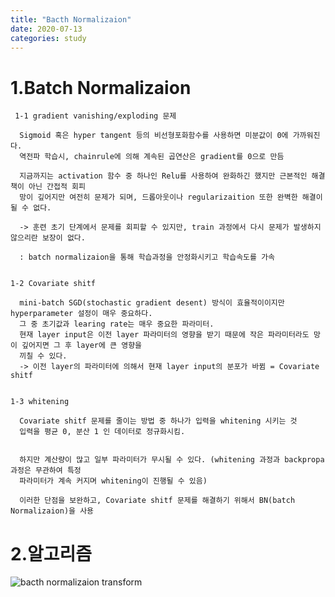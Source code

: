 ```yaml
---
title: "Bacth Normalizaion"
date: 2020-07-13
categories: study
---
```


# 1.Batch Normalizaion

     1-1 gradient vanishing/exploding 문제

      Sigmoid 혹은 hyper tangent 등의 비선형포화함수를 사용하면 미분값이 0에 가까워진다.
      역전파 학습시, chainrule에 의해 계속된 곱연산은 gradient를 0으로 만듬

      지금까지는 activation 함수 중 하나인 Relu를 사용하여 완화하긴 했지만 근본적인 해결책이 아닌 간접적 회피
      망이 깊어지만 여전히 문제가 되며, 드롭아웃이나 regularizaition 또한 완벽한 해결이 될 수 없다.

      -> 훈련 초기 단계에서 문제를 회피할 수 있지만, train 과정에서 다시 문제가 발생하지 않으리란 보장이 없다.

      : batch normalizaion을 통해 학습과정을 안정화시키고 학습속도를 가속


    1-2 Covariate shitf

      mini-batch SGD(stochastic gradient desent) 방식이 효율적이이지만 hyperparameter 설정이 매우 중요하다.
      그 중 초기값과 learing rate는 매우 중요한 파라미터.
      현재 layer input은 이전 layer 파라미터의 영향을 받기 때문에 작은 파라미터라도 망이 깊어지면 그 후 layer에 큰 영향을
      끼칠 수 있다.
      -> 이전 layer의 파라미터에 의해서 현재 layer input의 분포가 바뀜 = Covariate shitf


    1-3 whitening

      Covariate shitf 문제를 줄이는 방법 중 하나가 입력을 whitening 시키는 것
      입력을 평균 0, 분산 1 인 데이터로 정규화시킴.


      하지만 계산량이 많고 일부 파라미터가 무시될 수 있다. (whitening 과정과 backpropa 과정은 무관하여 특정
      파라미터가 계속 커지며 whitening이 진행될 수 있음)

      이러한 단점을 보완하고, Covariate shitf 문제를 해결하기 위해서 BN(batch Normalizaion)을 사용

# 2.알고리즘
  ![bacth normalizaion transform](./imgs/BatchNormalizationTransform.png=300x300)
